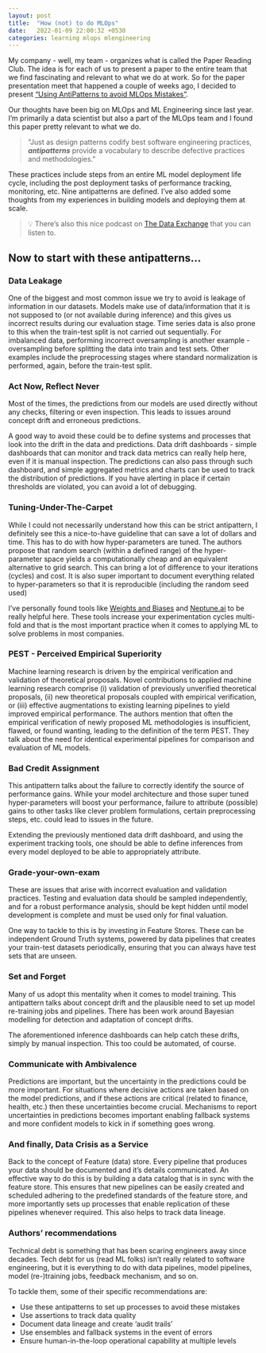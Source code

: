 ```yaml
---
layout: post
title:  "How (not) to do MLOps"
date:   2022-01-09 22:00:32 +0530
categories: learning mlops mlengineering
---
```


My company - well, my team - organizes what is called the Paper Reading Club. The idea is for each of us to present a paper to the entire team that we find fascinating and relevant to what we do at work. So for the paper presentation meet that happened a couple of weeks ago, I decided to present [“Using AntiPatterns to avoid MLOps Mistakes”](https://arxiv.org/abs/2107.00079).

Our thoughts have been big on MLOps and ML Engineering since last year. I’m primarily a data scientist but also a part of the MLOps team and I found this paper pretty relevant to what we do.

> "Just as design patterns codify best software engineering practices, ***antipatterns*** provide a vocabulary to describe defective practices and methodologies."

These practices include steps from an entire ML model deployment life cycle, including the post deployment tasks of performance tracking, monitoring, etc. Nine antipatterns are defined. I’ve also added some thoughts from my experiences in building models and deploying them at scale.

> 💡 There’s also this nice podcast on [The Data Exchange]([https://thedataexchange.media/mlops-anti-patterns/](https://thedataexchange.media/mlops-anti-patterns/)) that you can listen to.

## Now to start with these antipatterns...

### Data Leakage

One of the biggest and most common issue we try to avoid is leakage of information in our datasets. Models make use of data/information that it is not supposed to (or not available during inference) and this gives us incorrect results during our evaluation stage. Time series data is also prone to this when the train-test split is not carried out sequentially. For imbalanced data, performing incorrect oversampling is another example  - oversampling before splitting the data into train and test sets. Other examples include the preprocessing stages where standard normalization is performed, again, before the train-test split. 

### Act Now, Reflect Never

Most of the times, the predictions from our models are used directly without any checks, filtering or even inspection. This leads to issues around concept drift and erroneous predictions. 

A good way to avoid these could be to define systems and processes that look into the drift in the data and predictions. Data drift dashboards - simple dashboards that can monitor and track data metrics can really help here, even if it is manual inspection. The predictions can also pass through such dashboard, and simple aggregated metrics and charts can be used to track the distribution of predictions. If you have alerting in place if certain thresholds are violated, you can avoid a lot of debugging.

### Tuning-Under-The-Carpet

While I could not necessarily understand how this can be strict antipattern, I definitely see this a nice-to-have guideline that can save a lot of dollars and time. This has to do with how hyper-parameters are tuned. The authors propose that random search (within a defined range) of the hyper-parameter space yields a computationally cheap and an equivalent alternative to grid search. This can bring a lot of difference to your iterations (cycles) and cost. It is also super important to document everything related to hyper-parameters so that it is reproducible (including the random seed used)

I’ve personally found tools like [Weights and Biases](https://wandb.ai/site) and [Neptune.ai](https://neptune.ai/) to be really helpful here. These tools increase your experimentation cycles multi-fold and that is the most important practice when it comes to applying ML to solve problems in most companies.

### PEST - Perceived Empirical Superiority

Machine learning research is driven by the empirical verification and validation of theoretical proposals. Novel contributions to applied machine learning research comprise (i) validation of previously unverified theoretical proposals, (ii) new theoretical proposals coupled with empirical verification, or (iii) effective augmentations to existing learning pipelines to yield improved empirical performance. The authors mention that often the empirical verification of newly proposed ML methodologies is insufficient, flawed, or found wanting, leading to the definition of the term PEST. They talk about the need for identical experimental pipelines for comparison and evaluation of ML models.

### Bad Credit Assignment

This antipattern talks about the failure to correctly identify the source of performance gains. While your model architecture and those super tuned hyper-parameters will boost your performance, failure to attribute (possible) gains to other tasks like clever problem formulations, certain preprocessing steps, etc. could lead to issues in the future.

Extending the previously mentioned data drift dashboard, and using the experiment tracking tools, one should be able to define inferences from every model deployed to be able to appropriately attribute.

### Grade-your-own-exam

These are issues that arise with incorrect evaluation and validation practices. Testing and evaluation data should be sampled independently, and for a robust performance analysis, should be kept hidden until model development is complete and must be used only for final valuation.

One way to tackle to this is by investing in Feature Stores. These can be independent Ground Truth systems, powered by data pipelines that creates your train-test datasets periodically, ensuring that you can always have test sets that are unseen.

### Set and Forget

Many of us adopt this mentality when it comes to model training. This antipattern talks about concept drift and the plausible need to set up model re-training jobs and pipelines. There has been work around Bayesian modelling for detection and adaptation of concept drifts.

The aforementioned inference dashboards can help catch these drifts, simply by manual inspection. This too could be automated, of course.

### Communicate with Ambivalence

Predictions are important, but the uncertainty in the predictions could be more important. For situations where decisive actions are taken based on the model predictions, and if these actions are critical (related to finance, health, etc.) then these uncertainties become crucial. Mechanisms to report uncertainties in predictions becomes important enabling fallback systems and more confident models to kick in if something goes wrong.

### And finally, Data Crisis as a Service

Back to the concept of Feature (data) store. Every pipeline that produces your data should be documented and it’s details communicated. An effective way to do this is by building a data catalog that is in sync with the feature store. This ensures that new pipelines can be easily created and scheduled adhering to the predefined standards of the feature store, and more importantly sets up processes that enable replication of these pipelines whenever required. This also helps to track data lineage.

### Authors’ recommendations

Technical debt is something that has been scaring engineers away since decades. Tech debt for us (read ML folks) isn’t really related to software engineering, but it is everything to do with data pipelines, model pipelines, model (re-)training jobs, feedback mechanism, and so on. 

To tackle them, some of their specific recommendations are:

- Use these antipatterns to set up processes to avoid these mistakes
- Use assertions to track data quality
- Document data lineage and create ‘audit trails’
- Use ensembles and fallback systems in the event of errors
- Ensure human-in-the-loop operational capability at multiple levels
